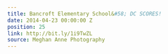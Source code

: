 ```yaml
---
title: Bancroft Elementary School&#58; DC SCORES!
date: 2014-04-23 00:00:00 Z
position: 25
link: http://bit.ly/1i9TwZL
source: Meghan Anne Photography
---
```


